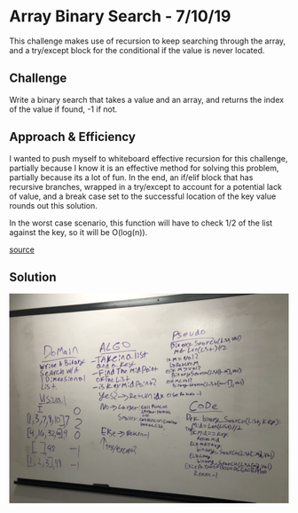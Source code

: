 # Array Binary Search - 7/10/19

This challenge makes use of recursion to keep searching through the array, and a try/except block for the conditional if the value is never located.

## Challenge

Write a binary search that takes a value and an array, and returns the index of the value if found, -1 if not.

## Approach & Efficiency

I wanted to push myself to whiteboard effective recursion for this challenge, partially because I know it is an effective method for solving this problem, partially because its a lot of fun. In the end, an if/elif block that has recursive branches, wrapped in a try/except to account for a potential lack of value, and a break case set to the successful location of the key value rounds out this solution.

In the worst case scenario, this function will have to check 1/2 of the list against the key, so it will be O(log(n)). 

 [source](https://wiki.python.org/moin/TimeComplexity)

## Solution

![array_binary_search_white_board](../../assets/arrayBinarySearch.jpeg)
